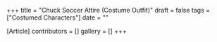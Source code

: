 +++
title = "Chuck Soccer Attire (Costume Outfit)"
draft = false
tags = ["Costumed Characters"]
date = ""

[Article]
contributors = []
gallery = []
+++